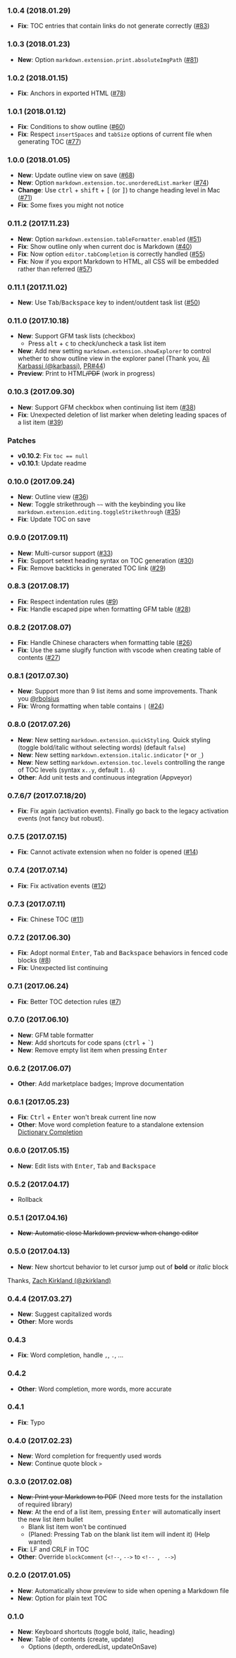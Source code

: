 ### 1.0.4 (2018.01.29)

- **Fix**: TOC entries that contain links do not generate correctly ([#83](https://github.com/neilsustc/vscode-markdown/issues/83))

### 1.0.3 (2018.01.23)

- **New**: Option `markdown.extension.print.absoluteImgPath` ([#81](https://github.com/neilsustc/vscode-markdown/issues/81))

### 1.0.2 (2018.01.15)

- **Fix**: Anchors in exported HTML ([#78](https://github.com/neilsustc/vscode-markdown/issues/78))

### 1.0.1 (2018.01.12)

- **Fix**: Conditions to show outline ([#60](https://github.com/neilsustc/vscode-markdown/issues/60))
- **Fix**: Respect `insertSpaces` and `tabSize` options of current file when generating TOC ([#77](https://github.com/neilsustc/vscode-markdown/issues/77))

### 1.0.0 (2018.01.05)

- **New**: Update outline view on save ([#68](https://github.com/neilsustc/vscode-markdown/issues/68))
- **New**: Option `markdown.extension.toc.unorderedList.marker` ([#74](https://github.com/neilsustc/vscode-markdown/issues/74))
- **Change**: Use <kbd>ctrl</kbd> + <kbd>shift</kbd> + <kbd>[</kbd> (or <kbd>]</kbd>) to change heading level in Mac ([#71](https://github.com/neilsustc/vscode-markdown/issues/71))
- **Fix**: Some fixes you might not notice

### 0.11.2 (2017.11.23)

- **New**: Option `markdown.extension.tableFormatter.enabled` ([#51](https://github.com/neilsustc/vscode-markdown/issues/51))
- **Fix**: Show outline only when current doc is Markdown ([#40](https://github.com/neilsustc/vscode-markdown/issues/40))
- **Fix**: Now option `editor.tabCompletion` is correctly handled ([#55](https://github.com/neilsustc/vscode-markdown/issues/55))
- **Fix**: Now if you export Markdown to HTML, all CSS will be embedded rather than referred ([#57](https://github.com/neilsustc/vscode-markdown/issues/57))

### 0.11.1 (2017.11.02)

- **New**: Use <kbd>Tab</kbd>/<kbd>Backspace</kbd> key to indent/outdent task list ([#50](https://github.com/neilsustc/vscode-markdown/issues/50))

### 0.11.0 (2017.10.18)

- **New**: Support GFM task lists (checkbox)
  - Press <kbd>alt</kbd> + <kbd>c</kbd> to check/uncheck a task list item
- **New**: Add new setting `markdown.extension.showExplorer` to control whether to show outline view in the explorer panel (Thank you, [Ali Karbassi (@karbassi)](https://github.com/karbassi), [PR#44](https://github.com/neilsustc/vscode-markdown/pull/44))
- **Preview**: Print to HTML<del>/PDF</del> (work in progress)

### 0.10.3 (2017.09.30)

- **New**: Support GFM checkbox when continuing list item ([#38](https://github.com/neilsustc/vscode-markdown/issues/38))
- **Fix**: Unexpected deletion of list marker when deleting leading spaces of a list item ([#39](https://github.com/neilsustc/vscode-markdown/issues/39))

### Patches

- **v0.10.2**: Fix `toc == null`
- **v0.10.1**: Update readme

### 0.10.0 (2017.09.24)

- **New**: Outline view ([#36](https://github.com/neilsustc/vscode-markdown/issues/36))
- **New**: Toggle strikethrough `~~` with the keybinding you like `markdown.extension.editing.toggleStrikethrough` ([#35](https://github.com/neilsustc/vscode-markdown/issues/35))
- **Fix**: Update TOC on save

### 0.9.0 (2017.09.11)

- **New**: Multi-cursor support ([#33](https://github.com/neilsustc/vscode-markdown/issues/33))
- **Fix**: Support setext heading syntax on TOC generation ([#30](https://github.com/neilsustc/vscode-markdown/issues/30))
- **Fix**: Remove backticks in generated TOC link ([#29](https://github.com/neilsustc/vscode-markdown/issues/29))

### 0.8.3 (2017.08.17)

- **Fix**: Respect indentation rules ([#9](https://github.com/neilsustc/vscode-markdown/issues/9))
- **Fix**: Handle escaped pipe when formatting GFM table ([#28](https://github.com/neilsustc/vscode-markdown/issues/28))

### 0.8.2 (2017.08.07)

- **Fix**: Handle Chinese characters when formatting table ([#26](https://github.com/neilsustc/vscode-markdown/issues/26))
- **Fix**: Use the same slugify function with vscode when creating table of contents ([#27](https://github.com/neilsustc/vscode-markdown/issues/27))

### 0.8.1 (2017.07.30)

- **New**: Support more than 9 list items and some improvements. Thank you [@rbolsius](https://github.com/rbolsius)
- **Fix**: Wrong formatting when table contains `|` ([#24](https://github.com/neilsustc/vscode-markdown/issues/24))

### 0.8.0 (2017.07.26)

- **New**: New setting `markdown.extension.quickStyling`. Quick styling (toggle bold/italic without selecting words) (default `false`)
- **New**: New setting `markdown.extension.italic.indicator` (`*` or `_`)
- **New**: New setting `markdown.extension.toc.levels` controlling the range of TOC levels (syntax `x..y`, default `1..6`)
- **Other**: Add unit tests and continuous integration (Appveyor)

### 0.7.6/7 (2017.07.18/20)

- **Fix**: Fix again (activation events). Finally go back to the legacy activation events (not fancy but robust).

### 0.7.5 (2017.07.15)

- **Fix**: Cannot activate extension when no folder is opened ([#14](https://github.com/neilsustc/vscode-markdown/issues/14))

### 0.7.4 (2017.07.14)

- **Fix**: Fix activation events ([#12](https://github.com/neilsustc/vscode-markdown/issues/12))

### 0.7.3 (2017.07.11)

- **Fix**: Chinese TOC ([#11](https://github.com/neilsustc/vscode-markdown/issues/11))

### 0.7.2 (2017.06.30)

- **Fix**: Adopt normal <kbd>Enter</kbd>, <kbd>Tab</kbd> and <kbd>Backspace</kbd> behaviors in fenced code blocks ([#8](https://github.com/neilsustc/vscode-markdown/issues/8))
- **Fix**: Unexpected list continuing

### 0.7.1 (2017.06.24)

- **Fix**: Better TOC detection rules ([#7](https://github.com/neilsustc/vscode-markdown/issues/7))

### 0.7.0 (2017.06.10)

- **New**: GFM table formatter
- **New**: Add shortcuts for code spans (<kbd>ctrl</kbd> + <kbd>`</kbd>)
- **New**: Remove empty list item when pressing <kbd>Enter</kbd>

### 0.6.2 (2017.06.07)

- **Other**: Add marketplace badges; Improve documentation

### 0.6.1 (2017.05.23)

- **Fix**: <kbd>Ctrl</kbd> + <kbd>Enter</kbd> won't break current line now
- **Other**: Move word completion feature to a standalone extension [Dictionary Completion](https://marketplace.visualstudio.com/items?itemName=yzhang.dictionary-completion)

### 0.6.0 (2017.05.15)

- **New**: Edit lists with <kbd>Enter</kbd>, <kbd>Tab</kbd> and <kbd>Backspace</kbd>

### 0.5.2 (2017.04.17)

- Rollback

### 0.5.1 (2017.04.16)

- ~~**New**: Automatic close Markdown preview when change editor~~

### 0.5.0 (2017.04.13)

- **New**: New shortcut behavior to let cursor jump out of **bold** or *italic* block

Thanks, [Zach Kirkland (@zkirkland)](https://github.com/zkirkland)

### 0.4.4 (2017.03.27)

- **New**: Suggest capitalized words
- **Other**: More words

### 0.4.3

- **Fix**: Word completion, handle `,`, `.`, ...

### 0.4.2

- **Other**: Word completion, more words, more accurate

### 0.4.1

- **Fix**: Typo

### 0.4.0 (2017.02.23)

- **New**: Word completion for frequently used words
- **New**: Continue quote block `>`

### 0.3.0 (2017.02.08)

- ~~**New**: Print your Markdown to PDF~~ (Need more tests for the installation of required library)
- **New**: At the end of a list item, pressing <kbd>Enter</kbd> will automatically insert the new list item bullet
  - Blank list item won't be continued
  - (Planed: Pressing <kbd>Tab</kbd> on the blank list item will indent it) (Help wanted)
- **Fix**: LF and CRLF in TOC
- **Other**: Override `blockComment` (`<!--`, `-->` to <code>&lt;!--&nbsp;</code>, <code>&nbsp;--&gt;</code>)

### 0.2.0 (2017.01.05)

- **New**: Automatically show preview to side when opening a Markdown file
- **New**: Option for plain text TOC

### 0.1.0

- **New**: Keyboard shortcuts (toggle bold, italic, heading)
- **New**: Table of contents (create, update)
  - Options (depth, orderedList, updateOnSave)

